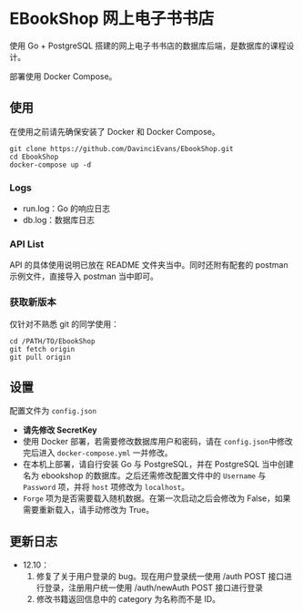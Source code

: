 # EBookShop 网上电子书书店

使用 Go + PostgreSQL 搭建的网上电子书书店的数据库后端，是数据库的课程设计。

部署使用 Docker Compose。

## 使用

在使用之前请先确保安装了 Docker 和 Docker Compose。

``` shell
git clone https://github.com/DavinciEvans/EbookShop.git
cd EbookShop
docker-compose up -d
```

### Logs

- run.log：Go 的响应日志
- db.log：数据库日志

### API List

API 的具体使用说明已放在 README 文件夹当中。同时还附有配套的 postman  示例文件，直接导入 postman 当中即可。

### 获取新版本

仅针对不熟悉 git 的同学使用：

```shell
cd /PATH/TO/EbookShop
git fetch origin
git pull origin
```

## 设置

配置文件为 `config.json`

- **请先修改 SecretKey**
- 使用 Docker 部署，若需要修改数据库用户和密码，请在 `config.json`中修改完后进入 `docker-compose.yml` 一并修改。
- 在本机上部署，请自行安装 Go 与 PostgreSQL，并在 PostgreSQL 当中创建名为 ebookshop 的数据库。之后还需修改配置文件中的 `Username` 与 `Password` 项，并将 `host` 项修改为 `localhost`。
- `Forge` 项为是否需要载入随机数据。在第一次启动之后会修改为 False，如果需要重新载入，请手动修改为 True。

## 更新日志

- 12.10：
  1. 修复了关于用户登录的 bug。现在用户登录统一使用 /auth POST 接口进行登录，注册用户统一使用 /auth/newAuth POST 接口进行登录
  2. 修改书籍返回信息中的 category 为名称而不是 ID。
